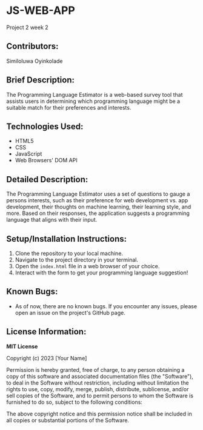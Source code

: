 # JS-WEB-APP
Project 2 week 2
## Contributors:
Similoluwa Oyinkolade

## Brief Description:
The Programming Language Estimator is a web-based survey tool that assists users in determining which programming language might be a suitable match for their preferences and interests.

## Technologies Used:
- HTML5
- CSS
- JavaScript
- Web Browsers' DOM API

## Detailed Description:
The Programming Language Estimator uses a set of questions to gauge a persons interests, such as their preference for web development vs. app development, their thoughts on machine learning, their learning style, and more. Based on their responses, the application suggests a programming language that aligns with their input.

## Setup/Installation Instructions:
1. Clone the repository to your local machine.
2. Navigate to the project directory in your terminal.
3. Open the `index.html` file in a web browser of your choice.
4. Interact with the form to get your programming language suggestion!

## Known Bugs:
- As of now, there are no known bugs. If you encounter any issues, please open an issue on the project's GitHub page.

## License Information:
**MIT License**

Copyright (c) 2023 [Your Name]

Permission is hereby granted, free of charge, to any person obtaining a copy of this software and associated documentation files (the "Software"), to deal in the Software without restriction, including without limitation the rights to use, copy, modify, merge, publish, distribute, sublicense, and/or sell copies of the Software, and to permit persons to whom the Software is furnished to do so, subject to the following conditions:

The above copyright notice and this permission notice shall be included in all copies or substantial portions of the Software.
